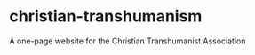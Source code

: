 christian-transhumanism
=======================

A one-page website for the Christian Transhumanist Association
